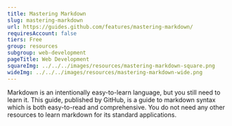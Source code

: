 ```yaml
---
title: Mastering Markdown
slug: mastering-markdown
url: https://guides.github.com/features/mastering-markdown/
requiresAccount: false
tiers: Free
group: resources
subgroup: web-development
pageTitle: Web Development
squareImg: ../../../images/resources/mastering-markdown-square.png
wideImg: ../../../images/resources/mastering-markdown-wide.png
---
```


Markdown is an intentionally easy-to-learn language, but you still need to learn it.  This guide, published by GitHub, is a guide to markdown syntax which is both easy-to-read and comprehensive.  You do not need any other resources to learn markdown for its standard applications.